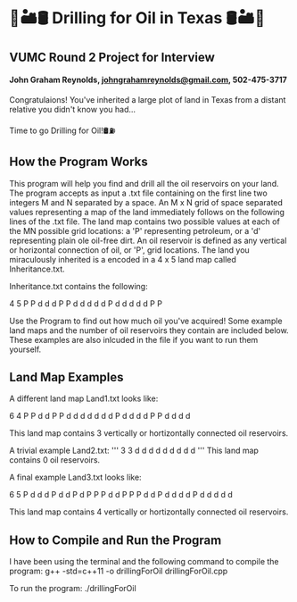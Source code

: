 # 🌵🏜️🛢️ Drilling for Oil in Texas 🛢️🏜️🌵
## VUMC Round 2 Project for Interview
#### John Graham Reynolds, johngrahamreynolds@gmail.com, 502-475-3717

Congratulaions! You've inherited a large plot of land in Texas from a distant relative you didn't know you had...

Time to go Drilling for Oil!🛢️⛽

## How the Program Works

This program will help you find and drill all the oil reservoirs on your land. The program accepts as input a .txt file containing on the first line two integers M and N separated by a space. An M x N grid of space separated values representing a map of the land immediately follows on the following lines of the .txt file. The land map contains two possible values at each of the MN possible grid locations: a 'P' representing petroleum, or a 'd' representing plain ole oil-free dirt. An oil reservoir is defined as any vertical or horizontal connection of oil, or 'P', grid locations. The land you miraculously inherited is a encoded in a 4 x 5 land map called Inheritance.txt. 

Inheritance.txt contains the following:

4 5 
P P d d d
P P d d d
d d P d d
d d d P P

Use the Program to find out how much oil you've acquired! Some example land maps and the number of oil reservoirs they contain are included below. These examples are also inlcuded in the file if you want to run them yourself. 

## Land Map Examples

A different land map Land1.txt looks like:

6 4 
P P d d
P P d d
d d d d
d P d d
d d P P
d d d d

This land map contains 3 vertically or hortizontally connected oil reservoirs.

A trivial example Land2.txt:
'''
3 3
d d d
d d d
d d d
'''
This land map contains 0 oil reservoirs.

A final example Land3.txt looks like:

6 5
P d d d P
d d P d P
P P d d P
P P d d P
d d d d P
d d d d d

This land map contains 4 vertically or hortizontally connected oil reservoirs.

## How to Compile and Run the Program

I have been using the terminal and the following command to compile the program:
g++ -std=c++11 -o drillingForOil drillingForOil.cpp

To run the program:
./drillingForOil
